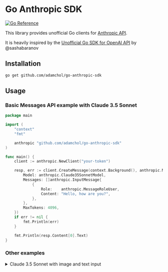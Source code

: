 # Go Anthropic SDK
[![Go Reference](https://pkg.go.dev/badge/github.com/adamchol/go-anthropic-sdk.svg)](https://pkg.go.dev/github.com/adamchol/go-anthropic-sdk)

This library provides unofficial Go clients for [Anthropic API](https://www.anthropic.com/api).

It is heavily inspired by the [Unofficial Go SDK for OpenAI API](https://github.com/sashabaranov/go-openai) by @sashabaranov

## Installation
```sh
go get github.com/adamchol/go-anthropic-sdk 
```

## Usage
### Basic Messages API example with Claude 3.5 Sonnet
```go
package main

import (
	"context"
	"fmt"

	anthropic "github.com/adamchol/go-anthropic-sdk"
)

func main() {
	client := anthropic.NewClient("your-token")

	resp, err := client.CreateMessage(context.Background(), anthropic.MessageRequest{
		Model: anthropic.Claude35SonnetModel,
		Messages: []anthropic.InputMessage{
			{
				Role:    anthropic.MessageRoleUser,
				Content: "Hello, how are you?",
			},
		},
		MaxTokens: 4096,
	})
	if err != nil {
		fmt.Println(err)
	}

	fmt.Println(resp.Content[0].Text)
}
```

### Other examples

<details>
<summary>Claude 3.5 Sonnet with image and text input</summary>

```go
package main

import (
	"context"
	"encoding/base64"
	"fmt"
	"log"
	"os"

	"github.com/adamchol/go-anthropic-sdk"
)

func main() {
	client := anthropic.NewClient("your-token")

	imageBytes, err := os.ReadFile("ant.jpg")
	if err != nil {
		log.Fatalf("Failed to read image file: %v", err)
	}

	imgData := base64.StdEncoding.EncodeToString(imageBytes) // Encoding the image into base64

	resp, err := client.CreateMessage(context.Background(), anthropic.MessageRequest{
		Model: anthropic.Claude35SonnetModel,
		Messages: []anthropic.InputMessage{
			{
				Role: "user",
				ContentBlocks: []anthropic.ContentBlock{ // Using ContentBlocks field instead of Content for multiple input
					{
						Type: "text",
						Text: "Is there a living organism on this image?",
					},
					{
						Type: "image",
						Source: anthropic.ImageSource{
							Type:      anthropic.ImageSourceType, // "base64"
							MediaType: anthropic.ImageJPEGMediaType, // "image/jpeg"
							Data:      imgData,
						},
					},
				},
			},
		},
		MaxTokens: 1000,
	})
	if err != nil {
		fmt.Println(err)
	}

	fmt.Println(resp.Content[0].Text)
}
```

</details>
